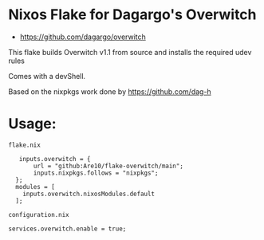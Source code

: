 # Nixos Flake for Dagargo's Overwitch
- https://github.com/dagargo/overwitch

This flake builds Overwitch v1.1 from source and installs the required udev rules

Comes with a devShell.

Based on the nixpkgs work done by https://github.com/dag-h

# Usage:
`flake.nix`
```
   inputs.overwitch = {
       url = "github:Are10/flake-overwitch/main";
       inputs.nixpkgs.follows = "nixpkgs";
  };
  modules = [
    inputs.overwitch.nixosModules.default
  ];
```
`configuration.nix`
```   
services.overwitch.enable = true; 
```
